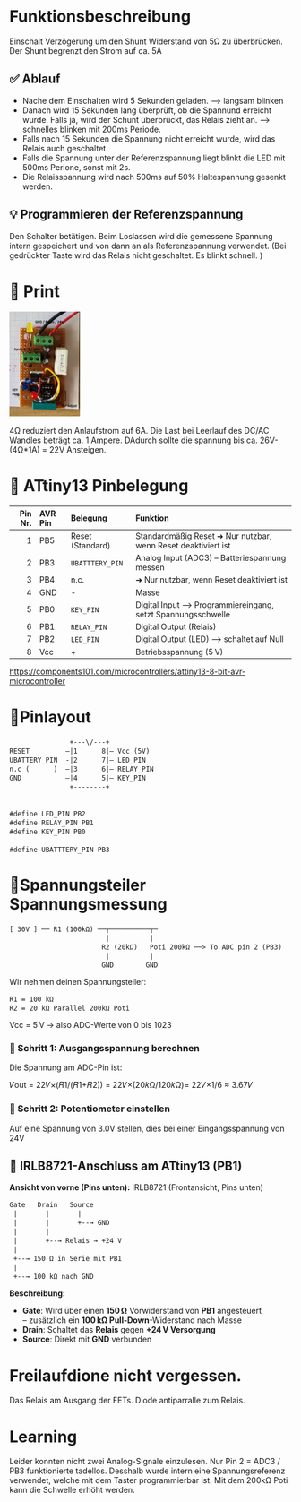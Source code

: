 # Funktionsbeschreibung
 Einschalt Verzögerung um den Shunt Widerstand von 5Ω zu überbrücken.
 Der Shunt begrenzt den Strom auf ca. 5A

##  ✅ Ablauf
 * Nache dem Einschalten wird 5 Sekunden geladen. --> langsam blinken 
 * Danach wird 15 Sekunden lang überprüft, ob die Spannund erreicht wurde. Falls ja, wird der Schunt überbrückt, das Relais zieht an. --> schnelles blinken mit 200ms Periode.
 * Falls nach 15 Sekunden die Spannung nicht erreicht wurde, wird das Relais auch geschaltet. 
 * Falls die Spannung unter der Referenzspannung liegt blinkt die LED mit 500ms Perione, sonst mit 2s.
 * Die Relaisspannung wird nach 500ms auf 50% Haltespannung  gesenkt werden.


## 💡  Programmieren der Referenzspannung
Den Schalter betätigen. Beim Loslassen wird die gemessene Spannung intern gespeichert und von dann an als Referenzspannung verwendet. (Bei gedrückter Taste wird das Relais nicht geschaltet. Es blinkt schnell. )

# 🧠 Print
<img src="20250421_print.jpg" alt="print" width="25%" >

4Ω reduziert den Anlaufstrom auf 6A.
Die Last bei Leerlauf des DC/AC Wandles beträgt ca. 1 Ampere. DAdurch sollte die spannung bis ca. 26V-(4Ω*1A) = 22V Ansteigen.


# 🧷 ATtiny13 Pinbelegung

| Pin Nr. | AVR Pin | Belegung            | Funktion                                       |
|--------:|:--------|:--------------------|:-----------------------------------------------|
| 1       | PB5     | Reset (Standard)    | Standardmäßig Reset  ➜ Nur nutzbar, wenn Reset deaktiviert ist                          |
| 2       | PB3     | `UBATTTERY_PIN`     | Analog Input (ADC3) – Batteriespannung messen| 
| 3       | PB4     | n.c.                | ➜ Nur nutzbar, wenn Reset deaktiviert ist |            
| 4       | GND     | -                   | Masse                                          |
| 5       | PB0     | `KEY_PIN`           | Digital Input --> Programmiereingang, setzt Spannungsschwelle|
| 6       | PB1     | `RELAY_PIN`         | Digital Output (Relais)                        | 
| 7       | PB2     | `LED_PIN`           | Digital Output (LED) --> schaltet auf Null     |
| 8       | Vcc     | +                   | Betriebsspannung (5 V)                         |

https://components101.com/microcontrollers/attiny13-8-bit-avr-microcontroller 


# 🧩Pinlayout
                   +---\/---+
    RESET         –|1      8|– Vcc (5V)
    UBATTERY_PIN  -|2      7|– LED_PIN
    n.c (      )  –|3      6|– RELAY_PIN
    GND           –|4      5|– KEY_PIN 
                   +--------+

    
    #define LED_PIN PB2
    #define RELAY_PIN PB1
    #define KEY_PIN PB0

    #define UBATTTERY_PIN PB3

# 📌Spannungsteiler Spannungsmessung 
    [ 30V ] ── R1 (100kΩ) ──┬──────────┬─
                            |          |
                           R2 (20kΩ)   Poti 200kΩ ──> To ADC pin 2 (PB3)
                            |          |
                           GND        GND

Wir nehmen deinen Spannungsteiler:

    R1 = 100 kΩ
    R2 = 20 kΩ Parallel 200kΩ Poti

Vcc = 5 V → also ADC-Werte von 0 bis 1023

### 🧮 Schritt 1: Ausgangsspannung berechnen
Die Spannung am ADC-Pin ist:

𝑉out = 22𝑉×(𝑅1/(𝑅1+𝑅2)) = 22𝑉×(20𝑘Ω/120𝑘Ω)= 22𝑉×1/6 ≈ 3.67𝑉

### 🧮 Schritt 2: Potentiometer einstellen
Auf eine Spannung von 3.0V stellen, dies bei einer Eingangsspannung von 24V




## 🔧 IRLB8721-Anschluss am ATtiny13 (PB1)

**Ansicht von vorne (Pins unten):**
   IRLB8721 (Frontansicht, Pins unten)

    Gate   Drain   Source
     |       |       |
     |       |       +--→ GND
     |       |
     |       +--→ Relais → +24 V
     |
     +--→ 150 Ω in Serie mit PB1
     |
     +--→ 100 kΩ nach GND
     
**Beschreibung:**
- **Gate**: Wird über einen **150 Ω** Vorwiderstand von **PB1** angesteuert  
  – zusätzlich ein **100 kΩ Pull-Down**-Widerstand nach Masse  
- **Drain**: Schaltet das **Relais** gegen **+24 V Versorgung**  
- **Source**: Direkt mit **GND** verbunden  

# Freilaufdione nicht vergessen.
Das Relais am Ausgang der FETs. Diode antiparralle zum Relais.

# Learning
Leider konnten nicht zwei Analog-Signale einzulesen. Nur Pin 2 = ADC3 / PB3 funktionierte tadellos.
Desshalb wurde intern eine Spannungsreferenz verwendet, welche mit dem Taster programmierbar ist. Mit dem 200kΩ Poti kann die Schwelle erhöht werden.

